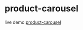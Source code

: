 # product-carousel
live demo:[product-carousel]( https://vibhav-jaiswal.github.io/product-carousel/)
